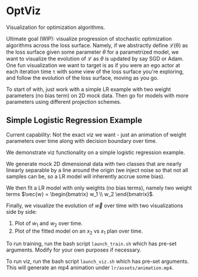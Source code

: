 # OptViz
Visualization for optimization algorithms.

Ultimate goal (WIP): visualize progression of stochastic optimization algorithms across the loss
surface. Namely, if we abstractly define $\mathcal{L(\theta)}$ as the loss surface given some parameter
$\theta$ for a parametrized model, we want to visualize the evolution of $\mathcal{L}$ as $\theta$ is updated
by say SGD or Adam. One fun visualization we want to target is as if you were an ego actor at each
iteration time `t` with some view of the loss surface you're exploring, and follow the evolution
of the loss surface, moving as you go.

To start of with, just work with a simple LR example with two weight parameters (no bias term) on
2D mock data. Then go for models with more parameters using different projection schemes.

## Simple Logistic Regression Example
Current capability: Not the exact viz we want - just an animation of weight parameters over time
along with decision boundary over time.

We demonstrate viz functionality on a simple logistic regression example.

We generate mock 2D dimensional data with two classes that are nearly linearly
separable by a line around the origin (we inject noise so that not all samples can be, so a LR model
will inherently accrue some bias).

We then fit a LR model with only weights (no bias terms), namely two weight terms
$\vec{w} = \begin{bmatrix} w_1 \\ w_2 \end{bmatrix}$.

Finally, we visualize the evolution of $\vec{w}$ over time with two visualizations side by side:
1. Plot of $w_1$ and $w_2$ over time.
2. Plot of the fitted model on an $x_2$ vs $x_1$ plan over time.

To run training, run the bash script `launch_train.sh` which has pre-set arguments. Modify for your
own purposes if necessary.

To run viz, run the bash script `launch_viz.sh` which has pre-set arguments. This will generate
an mp4 animation under `lr/assets/animation.mp4`.
